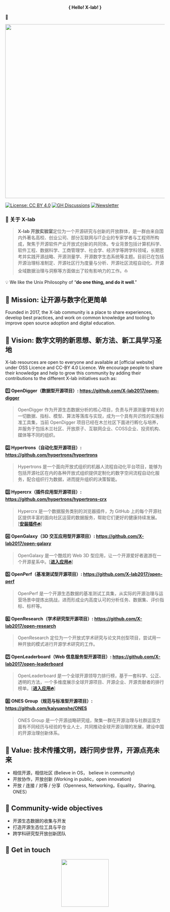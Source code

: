 **<p align="center">{ Hello! X-lab! }</p>** 👋

<div align=center>
<img src="https://user-images.githubusercontent.com/15010826/165412908-eea08190-01bd-400d-94a7-04a32155b2fc.png" width="550px">
</div>

[![License: CC BY 4.0](https://img.shields.io/badge/License-CC_BY_4.0-lightgrey.svg)](https://creativecommons.org/licenses/by/4.0/)
[![GH Discussions](https://img.shields.io/badge/Xlab-Discussions-green)](https://creativecommons.org/licenses/by/4.0/)
[![Newsletter](https://img.shields.io/badge/Xlab-Newsletter-%2300FFFF)](https://creativecommons.org/licenses/by/4.0/)


### **🚩 关于 X-lab**

> **X-lab 开放实验室**定位为一个开源研究与创新的开放群体，是一群由来自国内外著名高校、创业公司、部分互联网与IT企业的专家学者与工程师所构成，聚焦于开源软件产业开放式创新的共同体。专业背景包括计算机科学、软件工程、数据科学、工商管理学、社会学、经济学等跨学科领域，长期思考并实践开源战略、开源测量学、开源数字生态系统等主题。目前已在包括开源治理标准制定、开源社区行为度量与分析、开源社区流程自动化、开源全域数据治理与洞察等方面做出了较有影响力的工作。⛵

💡 We like the Unix Philosophy of “**do one thing, and do it well**.”


## 🚀 Mission: 让开源与数字化更简单


Founded in 2017, the X-lab community is a place to share experiences, develop best practices, and work on common knowledge and tooling to improve open source adoption and digital education.



## 🔭 Vision: 数字文明的新思想、新方法、新工具学习圣地


X-lab resources are open to everyone and available at [official website] under OSS Licence and CC-BY 4.0 Licence. We encourage people to share their knowledge and help to grow this community by adding their contributions to the different X-lab initiatives such as:

#### 1️⃣ **OpenDigger（数据型开源项目）**: https://github.com/X-lab2017/open-digger

> OpenDigger 作为开源生态数据分析的核心项目，负责与开源测量学相关的一切数据、指标、模型、算法等落库与实现，成为一个具有共识性的实施标准工具集，当前 OpenDigger 项目已经在木兰社区下面进行孵化与培养，并服务于包括木兰社区、开放原子、互联网企业、COSS企业、投资机构、媒体等不同的组织。

#### 2️⃣ **Hypertrons（自动化型开源项目）**: https://github.com/hypertrons/hypertrons

> Hypertrons 是一个面向开放式组织的机器人流程自动化平台项目，能够为包括开源社区在内的各种开放式组织提供定制化的数字空间流程自动化服务，配合组织行为数据，进而提升组织的决策智能。

#### 3️⃣ **Hypercrx（插件应用型开源项目）**: https://github.com/hypertrons/hypertrons-crx

> Hypercrx 是一个数据服务类别的浏览器插件，为 GitHub 上的每个开源社区提供丰富的面向社区运营的数据服务，帮助它们更好的健康持续发展。[[**安装插件🔥**](https://github.com/hypertrons/hypertrons-crx/blob/master/INSTALLATION.md "Hypercrx 插件")]

#### 4️⃣ **OpenGalaxy（3D 交互应用型开源项目）**: https://github.com/X-lab2017/open-galaxy

> OpenGalaxy 是一个酷炫的 Web 3D 型应用，让一个开源爱好者遨游在一个开源星系中。[[**进入应用🔥**](https://open-galaxy.x-lab.info "开源星系")]

#### 5️⃣ **OpenPerf（基准测试型开源项目）**: https://github.com/X-lab2017/open-perf

> OpenPerf 是一个开源生态数据的基准测试工具集，从实际的开源治理与运营场景中提炼出挑战，进而形成业内高度认可的分析任务、数据集、评价指标、标杆等。

#### 6️⃣ **OpenResearch（学术研究型开源项目）**: https://github.com/X-lab2017/open-research

> OpenResearch 定位为一个开放式学术研究与论文共创型项目，尝试用一种开放的模式进行开源学术研究的工作。

#### 7️⃣ **OpenLeaderboard（Web 信息服务型开源项目）**: https://github.com/X-lab2017/open-leaderboard

> OpenLeaderboard 是一个全球开源领导力排行榜，基于一套科学、公正、透明的方法，一个多维度展示全球开源项目、开源企业、开源贡献者的排行榜单。[[**进入应用🔥**](http://open-leaderboard.x-lab.info "全球开源领导力榜单")]

#### 8️⃣ **ONES Group（规范与标准型开源项目）**: https://github.com/kaiyuanshe/ONES

> ONES Group 是一个开源战略研究组，聚集一群在开源治理与社群运营方面有不同经历与经验的专业人士，共同推动全球开源治理的发展，建设中国的开源治理创新体系。

## 🌟 Value: 技术传播文明，践行同步世界，开源点亮未来

- 相信开源，相信社区 (Believe in OS， believe in community)
- 开放协作，开放创新 (Working in public，open innovation)
- 开放 / 连接 / 对等 / 分享（Openness, Networking，Equality，Sharing, ONES）

## 📝 Community-wide objectives

- 开源生态数据的收集与开发
- 打造开源生态位工具与平台
- 跨学科研究型开放创新团队

## 👋 Get in touch

<div align=center>
<img src="https://user-images.githubusercontent.com/15010826/159158901-924e75ba-52c3-4991-98da-caba38579a9c.png" width="150px">
</div>
